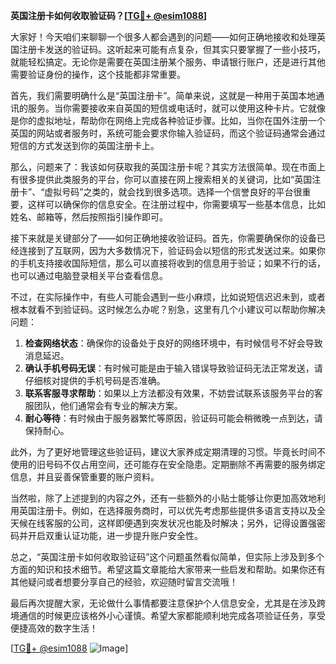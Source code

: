 **英国注册卡如何收取验证码？[[TG💪+ @esim1088](https://t.me/s/esim1088)]**

大家好！今天咱们来聊聊一个很多人都会遇到的问题——如何正确地接收和处理英国注册卡发送的验证码。这听起来可能有点复杂，但其实只要掌握了一些小技巧，就能轻松搞定。无论你是需要在英国注册某个服务、申请银行账户，还是进行其他需要验证身份的操作，这个技能都非常重要。

首先，我们需要明确什么是“英国注册卡”。简单来说，这就是一种用于英国本地通讯的服务。当你需要接收来自英国的短信或电话时，就可以使用这种卡片。它就像是你的虚拟地址，帮助你在网络上完成各种验证步骤。比如，当你在国外注册一个英国的网站或者服务时，系统可能会要求你输入验证码，而这个验证码通常会通过短信的方式发送到你的英国注册卡上。

那么，问题来了：我该如何获取我的英国注册卡呢？其实方法很简单。现在市面上有很多提供此类服务的平台，你可以直接在网上搜索相关的关键词，比如“英国注册卡”、“虚拟号码”之类的，就会找到很多选项。选择一个信誉良好的平台很重要，这样可以确保你的信息安全。在注册过程中，你需要填写一些基本信息，比如姓名、邮箱等，然后按照指引操作即可。

接下来就是关键部分了——如何正确地接收验证码。首先，你需要确保你的设备已经连接到了互联网，因为大多数情况下，验证码会以短信的形式发送过来。如果你的手机支持接收国际短信，那么可以直接将收到的信息用于验证；如果不行的话，也可以通过电脑登录相关平台查看信息。

不过，在实际操作中，有些人可能会遇到一些小麻烦，比如说短信迟迟未到，或者根本就看不到验证码。这时候怎么办呢？别急，这里有几个小建议可以帮助你解决问题：

1. **检查网络状态**：确保你的设备处于良好的网络环境中，有时候信号不好会导致消息延迟。
2. **确认手机号码无误**：有时候可能是由于输入错误导致验证码无法正常发送，请仔细核对提供的手机号码是否准确。
3. **联系客服寻求帮助**：如果以上方法都没有效果，不妨尝试联系该服务平台的客服团队，他们通常会有专业的解决方案。
4. **耐心等待**：有时候由于服务器繁忙等原因，验证码可能会稍微晚一点到达，请保持耐心。

此外，为了更好地管理这些验证码，建议大家养成定期清理的习惯。毕竟长时间不使用的旧号码不仅占用空间，还可能存在安全隐患。定期删除不再需要的服务绑定信息，并且妥善保管重要的账户资料。

当然啦，除了上述提到的内容之外，还有一些额外的小贴士能够让你更加高效地利用英国注册卡。例如，在选择服务商时，可以优先考虑那些提供多语言支持以及全天候在线客服的公司，这样即便遇到突发状况也能及时解决；另外，记得设置强密码并开启双重认证功能，进一步提升账户安全性。

总之，“英国注册卡如何收取验证码”这个问题虽然看似简单，但实际上涉及到多个方面的知识和技术细节。希望这篇文章能给大家带来一些启发和帮助。如果你还有其他疑问或者想要分享自己的经验，欢迎随时留言交流哦！

最后再次提醒大家，无论做什么事情都要注意保护个人信息安全，尤其是在涉及跨境通信的时候更应该格外小心谨慎。希望大家都能顺利地完成各项验证任务，享受便捷高效的数字生活！

[[TG💪+ @esim1088](https://t.me/s/esim1088) ![Image](https://i.postimg.cc/4NQfJmqS/Snipaste-2025-05-13-00-14-12.png)]